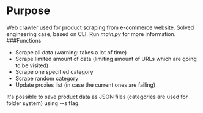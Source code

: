 # Purpose
Web crawler used for product scraping from e-commerce website. Solved engineering case, based on CLI. Run <i>main.py</i> for more information.
###Functions
* Scrape all data (warning: takes a lot of time)
* Scrape limited amount of data (limiting amount of URLs which are going to be visited)
* Scrape one specified category
* Scrape random category
* Update proxies list (in case the current ones are failing)

It's possible to save product data as JSON files (categories are used for folder system) using --s flag.
